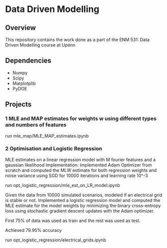 # Data Driven Modelling

## Overview
This repository contains the work done as a part of the ENM 531: Data Driven Modelling course at Upenn 

## Dependencies
- Numpy
- Scipy
- Matplotplib
- PyDOE

## Projects

### 1 MLE and MAP estimates for weights w using different types and numbers of features

run mle\_map/MLE\_MAP\_estimates.ipynb

### 2 Optimisation and Logistic Regression

MLE estimates on a linear regression model with M fourier features and a gaussian likelihood
Implementation: Implemented Adam Optimizer from scratch and computed the MLW estimate for both regression weights and noise variance using SGD for 10000 iterations and learning rate 10\^-3

run opt\_logistic\_regression/mle\_est\_on\_LR\_model.ipynb

Given the data from 10000 simulated scenarios, modeled if an electrical grid is stable or not. Implemented a logistic regression model and computed the MLE estimate for the model weights by minimizing the binary cross-entropy loss using stochastic gradient descent updates with the Adam optimizer.

First 75% of data was used as train and the rest was used as test.

Achieved 79.95% accuracy

run opt\_logistic\_regression/electrical\_grids.ipynb
### 

